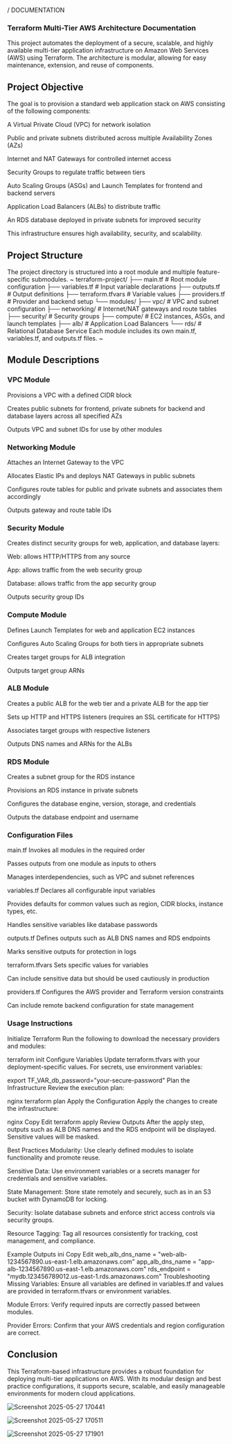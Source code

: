 / DOCUMENTATION

### Terraform Multi-Tier AWS Architecture Documentation
This project automates the deployment of a secure, scalable, and highly available multi-tier application infrastructure on Amazon Web Services (AWS) using Terraform. The architecture is modular, allowing for easy maintenance, extension, and reuse of components.

## Project Objective
The goal is to provision a standard web application stack on AWS consisting of the following components:

A Virtual Private Cloud (VPC) for network isolation

Public and private subnets distributed across multiple Availability Zones (AZs)

Internet and NAT Gateways for controlled internet access

Security Groups to regulate traffic between tiers

Auto Scaling Groups (ASGs) and Launch Templates for frontend and backend servers

Application Load Balancers (ALBs) to distribute traffic

An RDS database deployed in private subnets for improved security

This infrastructure ensures high availability, security, and scalability.

## Project Structure
The project directory is structured into a root module and multiple feature-specific submodules.
~
terraform-project/
├── main.tf              # Root module configuration
├── variables.tf         # Input variable declarations
├── outputs.tf           # Output definitions
├── terraform.tfvars     # Variable values
├── providers.tf         # Provider and backend setup
└── modules/
    ├── vpc/             # VPC and subnet configuration
    ├── networking/      # Internet/NAT gateways and route tables
    ├── security/        # Security groups
    ├── compute/         # EC2 instances, ASGs, and launch templates
    ├── alb/             # Application Load Balancers
    └── rds/             # Relational Database Service
Each module includes its own main.tf, variables.tf, and outputs.tf files.
~

## Module Descriptions
### VPC Module
Provisions a VPC with a defined CIDR block

Creates public subnets for frontend, private subnets for backend and database layers across all specified AZs

Outputs VPC and subnet IDs for use by other modules

### Networking Module
Attaches an Internet Gateway to the VPC

Allocates Elastic IPs and deploys NAT Gateways in public subnets

Configures route tables for public and private subnets and associates them accordingly

Outputs gateway and route table IDs

### Security Module
Creates distinct security groups for web, application, and database layers:

Web: allows HTTP/HTTPS from any source

App: allows traffic from the web security group

Database: allows traffic from the app security group

Outputs security group IDs

### Compute Module
Defines Launch Templates for web and application EC2 instances

Configures Auto Scaling Groups for both tiers in appropriate subnets

Creates target groups for ALB integration

Outputs target group ARNs

### ALB Module
Creates a public ALB for the web tier and a private ALB for the app tier

Sets up HTTP and HTTPS listeners (requires an SSL certificate for HTTPS)

Associates target groups with respective listeners

Outputs DNS names and ARNs for the ALBs

### RDS Module
Creates a subnet group for the RDS instance

Provisions an RDS instance in private subnets

Configures the database engine, version, storage, and credentials

Outputs the database endpoint and username

### Configuration Files
main.tf
Invokes all modules in the required order

Passes outputs from one module as inputs to others

Manages interdependencies, such as VPC and subnet references

variables.tf
Declares all configurable input variables

Provides defaults for common values such as region, CIDR blocks, instance types, etc.

Handles sensitive variables like database passwords

outputs.tf
Defines outputs such as ALB DNS names and RDS endpoints

Marks sensitive outputs for protection in logs

terraform.tfvars
Sets specific values for variables

Can include sensitive data but should be used cautiously in production

providers.tf
Configures the AWS provider and Terraform version constraints

Can include remote backend configuration for state management

### Usage Instructions
Initialize Terraform
Run the following to download the necessary providers and modules:

terraform init
Configure Variables
Update terraform.tfvars with your deployment-specific values.
For secrets, use environment variables:


export TF_VAR_db_password="your-secure-password"
Plan the Infrastructure
Review the execution plan:

nginx
terraform plan
Apply the Configuration
Apply the changes to create the infrastructure:

nginx
Copy
Edit
terraform apply
Review Outputs
After the apply step, outputs such as ALB DNS names and the RDS endpoint will be displayed. Sensitive values will be masked.

Best Practices
Modularity: Use clearly defined modules to isolate functionality and promote reuse.

Sensitive Data: Use environment variables or a secrets manager for credentials and sensitive variables.

State Management: Store state remotely and securely, such as in an S3 bucket with DynamoDB for locking.

Security: Isolate database subnets and enforce strict access controls via security groups.

Resource Tagging: Tag all resources consistently for tracking, cost management, and compliance.

Example Outputs
ini
Copy
Edit
web_alb_dns_name = "web-alb-1234567890.us-east-1.elb.amazonaws.com"
app_alb_dns_name = "app-alb-1234567890.us-east-1.elb.amazonaws.com"
rds_endpoint     = "mydb.123456789012.us-east-1.rds.amazonaws.com"
Troubleshooting
Missing Variables: Ensure all variables are defined in variables.tf and values are provided in terraform.tfvars or environment variables.

Module Errors: Verify required inputs are correctly passed between modules.

Provider Errors: Confirm that your AWS credentials and region configuration are correct.

## Conclusion
This Terraform-based infrastructure provides a robust foundation for deploying multi-tier applications on AWS. With its modular design and best practice configurations, it supports secure, scalable, and easily manageable environments for modern cloud applications.


![Screenshot 2025-05-27 170441](https://github.com/user-attachments/assets/321d98ef-b51d-450a-9d30-22daab22624e)


![Screenshot 2025-05-27 170511](https://github.com/user-attachments/assets/99fa2a01-5396-458b-bfb8-803437570645)


![Screenshot 2025-05-27 171901](https://github.com/user-attachments/assets/c693a7e9-d685-4494-b3ea-99c9ff6ef5db)
